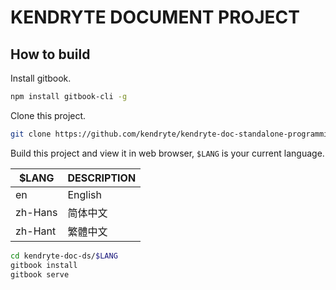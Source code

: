 # KENDRYTE DOCUMENT PROJECT

## How to build

Install gitbook.

```bash
npm install gitbook-cli -g
```

Clone this project.

```bash
git clone https://github.com/kendryte/kendryte-doc-standalone-programming-guide.git
```

Build this project and view it in web browser, ``$LANG`` is your current language.

| \$LANG  | DESCRIPTION |
| ------- | ----------- |
| en      | English     |
| zh-Hans | 简体中文    |
| zh-Hant | 繁體中文    |

```bash
cd kendryte-doc-ds/$LANG
gitbook install
gitbook serve
```
